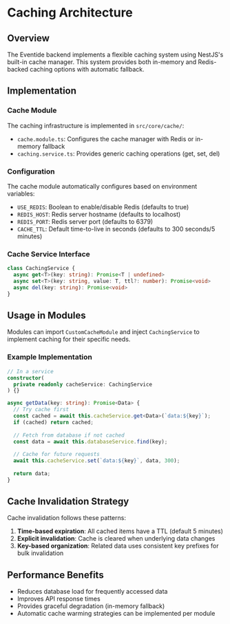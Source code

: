 # Caching Architecture

## Overview
The Eventide backend implements a flexible caching system using NestJS's built-in cache manager. This system provides both in-memory and Redis-backed caching options with automatic fallback.

## Implementation

### Cache Module
The caching infrastructure is implemented in `src/core/cache/`:
- `cache.module.ts`: Configures the cache manager with Redis or in-memory fallback
- `caching.service.ts`: Provides generic caching operations (get, set, del)

### Configuration
The cache module automatically configures based on environment variables:
- `USE_REDIS`: Boolean to enable/disable Redis (defaults to true)
- `REDIS_HOST`: Redis server hostname (defaults to localhost)
- `REDIS_PORT`: Redis server port (defaults to 6379)
- `CACHE_TTL`: Default time-to-live in seconds (defaults to 300 seconds/5 minutes)

### Cache Service Interface
```typescript
class CachingService {
  async get<T>(key: string): Promise<T | undefined>
  async set<T>(key: string, value: T, ttl?: number): Promise<void>
  async del(key: string): Promise<void>
}
```

## Usage in Modules
Modules can import `CustomCacheModule` and inject `CachingService` to implement caching for their specific needs.

### Example Implementation
```typescript
// In a service
constructor(
  private readonly cacheService: CachingService
) {}

async getData(key: string): Promise<Data> {
  // Try cache first
  const cached = await this.cacheService.get<Data>(`data:${key}`);
  if (cached) return cached;
  
  // Fetch from database if not cached
  const data = await this.databaseService.find(key);
  
  // Cache for future requests
  await this.cacheService.set(`data:${key}`, data, 300);
  
  return data;
}
```

## Cache Invalidation Strategy
Cache invalidation follows these patterns:
1. **Time-based expiration**: All cached items have a TTL (default 5 minutes)
2. **Explicit invalidation**: Cache is cleared when underlying data changes
3. **Key-based organization**: Related data uses consistent key prefixes for bulk invalidation

## Performance Benefits
- Reduces database load for frequently accessed data
- Improves API response times
- Provides graceful degradation (in-memory fallback)
- Automatic cache warming strategies can be implemented per module